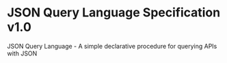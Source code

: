 # JSON Query Language Specification v1.0

JSON Query Language - A simple declarative procedure for querying APIs with JSON
